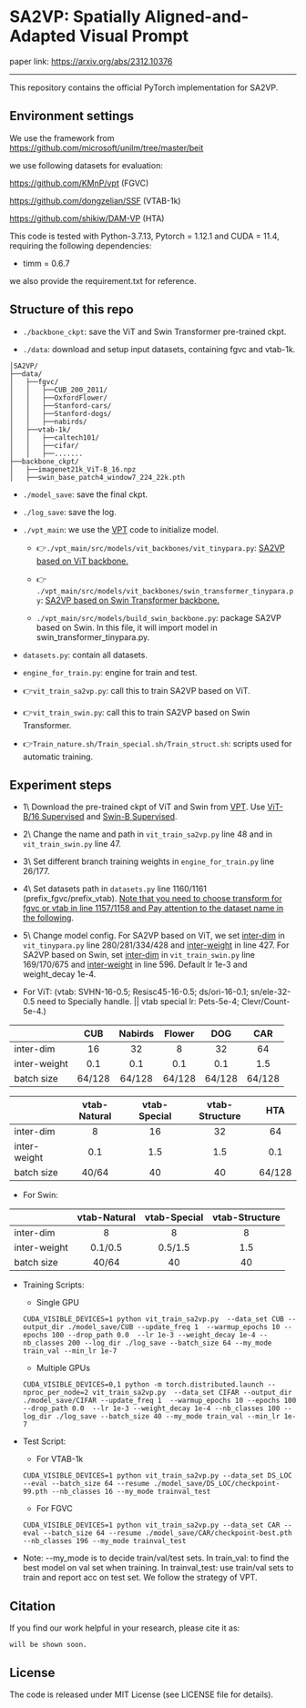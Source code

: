 # SA2VP: Spatially Aligned-and-Adapted Visual Prompt

paper link: https://arxiv.org/abs/2312.10376

------

This repository contains the official PyTorch implementation for SA2VP.

## Environment settings

We use the framework from https://github.com/microsoft/unilm/tree/master/beit

we use following datasets for evaluation:

https://github.com/KMnP/vpt (FGVC)

https://github.com/dongzelian/SSF (VTAB-1k)

https://github.com/shikiw/DAM-VP (HTA)

This code is tested with Python-3.7.13, Pytorch = 1.12.1 and CUDA = 11.4, requiring the following dependencies:

* timm = 0.6.7

we also provide the requirement.txt for reference.

## Structure of this repo

- `./backbone_ckpt`: save the ViT and Swin Transformer pre-trained ckpt.

- `./data`: download and setup input datasets, containing fgvc and vtab-1k.
```
│SA2VP/
├──data/
│   ├──fgvc/
│   │   ├──CUB_200_2011/
│   │   ├──OxfordFlower/
│   │   ├──Stanford-cars/
│   │   ├──Stanford-dogs/
│   │   ├──nabirds/
│   ├──vtab-1k/
│   │   ├──caltech101/
│   │   ├──cifar/
│   │   ├──.......
├──backbone_ckpt/
│   ├──imagenet21k_ViT-B_16.npz
│   ├──swin_base_patch4_window7_224_22k.pth
```

- `./model_save`: save the final ckpt.

-  `./log_save`: save the log.


- `./vpt_main`: we use the [VPT](https://github.com/KMnP/vpt) code to initialize model.

    * 👉`./vpt_main/src/models/vit_backbones/vit_tinypara.py`: <u>SA2VP based on ViT backbone.</u> 

    * 👉 `./vpt_main/src/models/vit_backbones/swin_transformer_tinypara.py`: <u>SA2VP based on Swin Transformer backbone.</u>

    * `./vpt_main/src/models/build_swin_backbone.py`: package SA2VP based on Swin. In this file, it will import model in swin_transformer_tinypara.py.

- `datasets.py`: contain all datasets.
- `engine_for_train.py`: engine for train and test.

- 👉`vit_train_sa2vp.py`: call this to train SA2VP based on ViT.

- 👉`vit_train_swin.py`: call this to train SA2VP based on Swin Transformer.

- 👉`Train_nature.sh/Train_special.sh/Train_struct.sh`: scripts used for automatic training.

## Experiment steps

- 1\ Download the pre-trained ckpt of ViT and Swin from [VPT](https://github.com/KMnP/vpt). Use <u>ViT-B/16 Supervised</u> and <u>Swin-B Supervised</u>.

- 2\ Change the name and path in `vit_train_sa2vp.py` line 48 and in `vit_train_swin.py` line 47.

- 3\ Set different branch training weights in `engine_for_train.py` line 26/177.

- 4\ Set datasets path in `datasets.py` line 1160/1161 (prefix_fgvc/prefix_vtab). <u>Note that you need to choose transform for fgvc or vtab in line 1157/1158 and Pay attention to the dataset name in the following</u>.

- 5\ Change model config. For SA2VP based on ViT, we set <u>inter-dim</u> in `vit_tinypara.py` line 280/281/334/428 and <u>inter-weight</u> in line 427. For SA2VP based on Swin, set <u>inter-dim</u> in `vit_train_swin.py` line 169/170/675 and <u>inter-weight</u> in line 596. Default lr 1e-3 and weight_decay 1e-4.
- For ViT: (vtab: SVHN-16-0.5; Resisc45-16-0.5; ds/ori-16-0.1; sn/ele-32-0.5 need to Specially handle. || vtab special lr: Pets-5e-4; Clevr/Count-5e-4.)

| |CUB | Nabirds| Flower |  DOG| CAR |
|------| :--------: | :-----:  |  :-----:  | :-----:  | :-----:|
| inter-dim |16    | 32  | 8 |  32|64 | |
| inter-weight|0.1  | 0.1  | 0.1 |0.1 | 1.5| |
| batch size|64/128  | 64/128  | 64/128 |64/128 | 64/128| |

| |vtab-Natural | vtab-Special| vtab-Structure | HTA|
|------| :--------: | :-----:  |  :-----:  |:-----:  |
| inter-dim | 8   | 16 | 32 |  64| |
|inter-weight|0.1  | 1.5  | 1.5 | 0.1| |
|batch size|40/64  | 40  | 40 | 64/128| |

- For Swin:

| |vtab-Natural | vtab-Special| vtab-Structure |
|------| :--------: | :-----:  |  :-----:  |
| inter-dim | 8   | 8 | 8 |  
|inter-weight|0.1/0.5  | 0.5/1.5  | 1.5 | 
|batch size|40/64  | 40 | 40 | 

- Training Scripts:
  - Single GPU
  ```
  CUDA_VISIBLE_DEVICES=1 python vit_train_sa2vp.py  --data_set CUB --output_dir ./model_save/CUB --update_freq 1  --warmup_epochs 10 --epochs 100 --drop_path 0.0  --lr 1e-3 --weight_decay 1e-4 --nb_classes 200 --log_dir ./log_save --batch_size 64 --my_mode train_val --min_lr 1e-7
  ```
  - Multiple GPUs
  ```
  CUDA_VISIBLE_DEVICES=0,1 python -m torch.distributed.launch --nproc_per_node=2 vit_train_sa2vp.py  --data_set CIFAR --output_dir ./model_save/CIFAR --update_freq 1  --warmup_epochs 10 --epochs 100 --drop_path 0.0  --lr 1e-3 --weight_decay 1e-4 --nb_classes 100 --log_dir ./log_save --batch_size 40 --my_mode train_val --min_lr 1e-7
  ```

- Test Script:
  - For VTAB-1k
  ```
  CUDA_VISIBLE_DEVICES=1 python vit_train_sa2vp.py --data_set DS_LOC --eval --batch_size 64 --resume ./model_save/DS_LOC/checkpoint-99.pth --nb_classes 16 --my_mode trainval_test
  ```
  - For FGVC
  ```
  CUDA_VISIBLE_DEVICES=1 python vit_train_sa2vp.py --data_set CAR --eval --batch_size 64 --resume ./model_save/CAR/checkpoint-best.pth --nb_classes 196 --my_mode trainval_test
  ```

- Note: --my_mode is to decide train/val/test sets. In train_val: to find the best model on val set when training. In trainval_test: use train/val sets to train and report acc on test set. We follow the strategy of VPT.




## Citation

If you find our work helpful in your research, please cite it as:

```
will be shown soon.
```

## License
The code is released under MIT License (see LICENSE file for details).